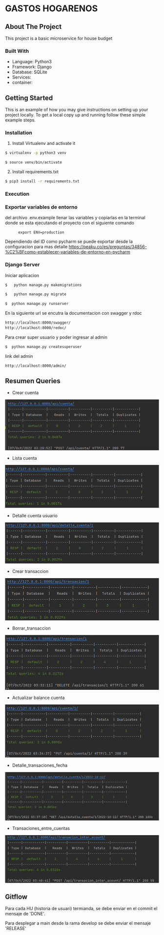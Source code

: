 # GASTOS HOGARENOS



<!--
## Table of Contents
* [About the Project](#about-the-project)
  * [Built With](#built-with)
* [Getting Started](#getting-started)
  * [Prerequisites](#prerequisites)
  * [Installation](#installation)
* [Usage](#usage)
* [API](#api)
* [System errors](#system-errors)
* [Roadmap](#roadmap)
* [Contributing](#contributing)
* [License](#license)
* [Contact](#contact)
* [Acknowledgements](#acknowledgements)
-->
<!-- ABOUT THE PROJECT -->
## About The Project

This project is a basic microservice for house budget

### Built With
* Language: Python3
* Framework: Django
* Database: SQLite
* Services:  
* container:  


<!-- GETTING STARTED -->
## Getting Started

This is an example of how you may give instructions on setting up your project locally.
To get a local copy up and running follow these simple example steps.


### Installation 

1. Install Virtualenv and activate it
```sh
$ virtualenv -p python3 venv
```
```sh
$ source venv/bin/activate
```
2. Install requirements.txt
```sh
$ pip3 install -r requirements.txt
```
### Execution

### Exportar variables de entorno

del archivo .env.example llenar las variables y copiarlas en la terminal donde se esta ejecutando
el proyecto con el siguiente comando

```shell
      export ENV=production
```

Dependiendo del ID como pycharm se puede exportar desde la configuracion para mas detalle
https://peaku.co/es/preguntas/34856-%C2%BFcomo-establecer-variables-de-entorno-en-pycharm
### Django Server

Iniciar aplicacion

```sh
$   python manage.py makemigrations 
```

```sh
$   python manage.py migrate
```

```sh
$  python manage.py runserver
```

En la siguiente url se encutra la documentacion con swagger y rdoc

```sh
http://localhost:8000/swagger/
http://localhost:8000/redoc/
```

Para crear super usuario y poder ingresar al admin

```sh
$  python manage.py createsuperuser
```

link del admin

```sh
http://localhost:8000/admin/
```


## Resumen Queries

- Crear cuenta

![](./imagenes_queries/crear_cuenta.png)

- Lista cuenta

![](./imagenes_queries/lista_cuenta.png)

- Detalle cuenta usuario 

![](./imagenes_queries/Detalle_cuenta_usuario.png)

- Crear transaccion

![](./imagenes_queries/crear_transaccion.png)

- Borrar_transaccion

![](./imagenes_queries/borrar_transaccion.png)

- Actualizar balance cuenta

![](./imagenes_queries/actualizar_balance_cuenta.png)

- Detalle_transaciones_fecha

![](./imagenes_queries/detalle_transaciones_fecha.png)

- Transaciones_entre_cuentas

![](./imagenes_queries/transaciones_entre_cuentas.png)

  
## Gitflow

Para cada HU (historia de usuari) termianda, se debe
enviar en el commit el mensaje de 'DONE'.

Para desplegar a main desde la rama develop
se debe enviar el mensaje 'RELEASE'




